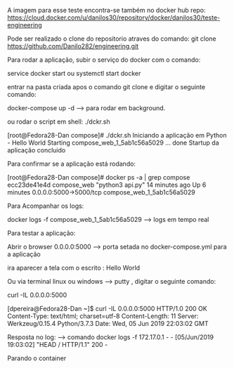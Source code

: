 A imagem para esse teste encontra-se também no docker hub repo:
https://cloud.docker.com/u/danilos30/repository/docker/danilos30/teste-engineering

Pode ser realizado o clone do repositorio atraves do comando:
git clone https://github.com/Danilo282/engineering.git

Para rodar a aplicação, subir o serviço do docker com o comando:

service docker start ou systemctl start docker

entrar na pasta criada apos o comando git clone e digitar o seguinte comando:

docker-compose up -d --> para rodar em background.

ou rodar o script em shell:
./dckr.sh

[root@Fedora28-Dan compose]# ./dckr.sh 
Iniciando a aplicação em Python - Hello World
Starting compose_web_1_5ab1c56a5029 ... done
Startup da aplicação concluido

Para confirmar se a aplicação está rodando:

[root@Fedora28-Dan compose]# docker ps -a | grep compose
ecc23de41e4d        compose_web         "python3 api.py"         14 minutes ago      Up 6 minutes            0.0.0.0:5000->5000/tcp                                     compose_web_1_5ab1c56a5029

Para Acompanhar os logs:

docker logs -f compose_web_1_5ab1c56a5029 --> logs em tempo real

Para testar a aplicação:

Abrir o browser
0.0.0.0:5000 --> porta setada no docker-compose.yml para a aplicação

ira aparecer a tela com o escrito : Hello World

Ou via terminal linux ou windows --> putty , digitar o seguinte comando:

curl -IL 0.0.0.0:5000

[dpereira@Fedora28-Dan ~]$ curl -IL 0.0.0.0:5000
HTTP/1.0 200 OK
Content-Type: text/html; charset=utf-8
Content-Length: 11
Server: Werkzeug/0.15.4 Python/3.7.3
Date: Wed, 05 Jun 2019 22:03:02 GMT

Resposta no log: --> comando docker logs -f <nome do container>
172.17.0.1 - - [05/Jun/2019 19:03:02] "HEAD / HTTP/1.1" 200 -


Parando o container
